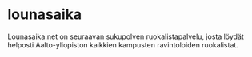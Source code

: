 lounasaika
==========

Lounasaika.net on seuraavan sukupolven ruokalistapalvelu, josta löydät helposti Aalto-yliopiston kaikkien kampusten ravintoloiden ruokalistat.